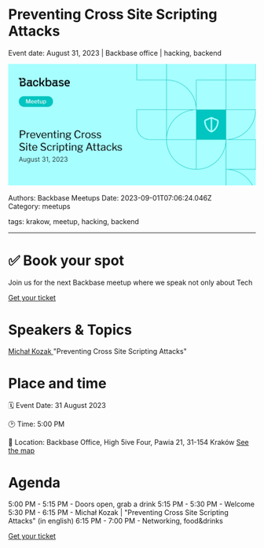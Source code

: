 # Preventing Cross Site Scripting Attacks

Event date: August 31, 2023 | Backbase office | hacking, backend

![](assets/placeholder.webp)

Authors: Backbase Meetups
Date: 2023-09-01T07:06:24.046Z  
Category: meetups

tags: krakow, meetup, hacking, backend
 
--- 

# ✅ Book your spot

Join us for the next Backbase meetup where we speak not only about Tech

[Get your ticket](https://www.meetup.com/backbase-meetups/)

# Speakers & Topics

[Michał Kozak ](https://www.linkedin.com/in/mkozak/)
"Preventing Cross Site Scripting Attacks"


# Place and time

🗓️ Event Date: 31 August 2023

🕑 Time: 5:00  PM

📍 Location: Backbase Office, High 5ive Four, Pawia 21, 31-154 Kraków
[See the map](https://maps.app.goo.gl/UWpwQ9zNaJBxPLEV9)

# Agenda

5:00 PM - 5:15 PM - Doors open, grab a drink
5:15 PM - 5:30 PM - Welcome
5:30 PM - 6:15 PM - Michał Kozak | "Preventing Cross Site Scripting Attacks" (in english)
6:15 PM - 7:00 PM - Networking, food&drinks

[Get your ticket](https://www.meetup.com/backbase-meetups/)
